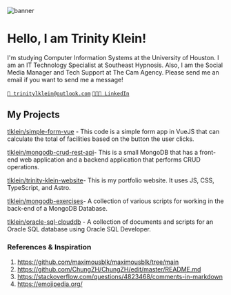 ![banner](https://user-images.githubusercontent.com/42088872/95290058-f13b9180-089e-11eb-94e3-a44a5a1172c3.jpg)

# Hello, I am Trinity Klein! 

I'm studying Computer Information Systems at the University of Houston. I am an IT Technology Specialist at Southeast Hypnosis. Also, I am the Social Media Manager and Tech Support at The Cam Agency. Please send me an email if you want to send me a message!

[`📧 trinitylklein@outlook.com`](mailto:trinitylklein@outlook.com)
[`👩🏻‍💼 LinkedIn`](https://www.linkedin.com/in/trinity-klein-863a921ab/) 

 ##  My Projects
[tlklein/simple-form-vue](https://github.com/tlklein/simple-form-vue) - This code is a simple form app in VueJS that can calculate the total of facilities based on the button the user clicks.

[tlklein/mongodb-crud-rest-api](https://github.com/tlklein/mongodb-crud-rest-api)- This is a small MongoDB that has a front-end web application and a backend application that performs CRUD operations.

[tlklein/trinity-klein-website](https://github.com/tlklein/trinity-klein-website)- This is my portfolio website. It uses JS, CSS, TypeScript, and Astro.

[tlklein/mongodb-exercises](https://github.com/tlklein/mongodb-exercises)- A collection of various scripts for working in the back-end of a MongoDB Database.

[tlklein/oracle-sql-clouddb](https://github.com/tlklein/oracle-sql-clouddb) - A collection of documents and scripts for an Oracle SQL database using Oracle SQL Developer.
 
### References & Inspiration
1. https://github.com/maximousblk/maximousblk/tree/main
2. https://github.com/ChungZH/ChungZH/edit/master/README.md
3. https://stackoverflow.com/questions/4823468/comments-in-markdown
4. https://emojipedia.org/
